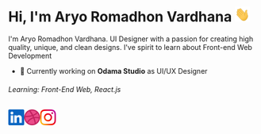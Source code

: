 
# Hi, I'm Aryo Romadhon Vardhana <img src="https://raw.githubusercontent.com/irvanmoses/irvanmoses/main/wave.gif" width="30px" height="30px" />

<!--
**aryormdhnn/aryormdhnn** is a ✨ _special_ ✨ repository because its `README.md` (this file) appears on your GitHub profile. -->

I'm Aryo Romadhon Vardhana. UI Designer with a passion for creating high quality, unique, and clean designs. I've spirit to learn about Front-end Web Development 

- 💼 Currently working on **Odama Studio** as UI/UX Designer

###### Learning: Front-End Web, React.js


<a href="https://www.linkedin.com/in/aryormdhnn/">
    <img height="32" align="left" alt="LinkedIn" src="icons/linkedin.png" />
</a>

<a href="https://dribbble.com/aryormdhnn">
    <img height="32" align="left" alt="Dribbble" src="icons/dribbble.png" />
</a>

<a href="https://www.instagram.com/aryormdhnn">
    <img height="32" align="left" alt="Instagram" src="icons/instagram.png" />
</a>